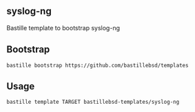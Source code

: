 ## syslog-ng
Bastille template to bootstrap syslog-ng

## Bootstrap

```shell
bastille bootstrap https://github.com/bastillebsd/templates
```

## Usage
```shell
bastille template TARGET bastillebsd-templates/syslog-ng
```

